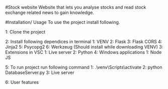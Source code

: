 #Stock website 
Website that lets you analyse stocks and read stock exchange related news to gain knowledge. 

#Installation/ Usage 
To use the project install following. 

1: Clone the project

2: Install following dependices in terminal
   1: VENV
   2: Flask
   3: Flask CORS
   4: Jinja2
   5: Psycopg2
   6: Werkzeug (Should install while downloading VENV)
3: Extensions in VSC
   1: Live server
   2: Python 
4: Windows applications
   1: Node JS
   
5: To run project run following command
   1: .\venv\Scripts\activate
   2: python DatabaseServer.py
   3: Live server

6: User features




   
